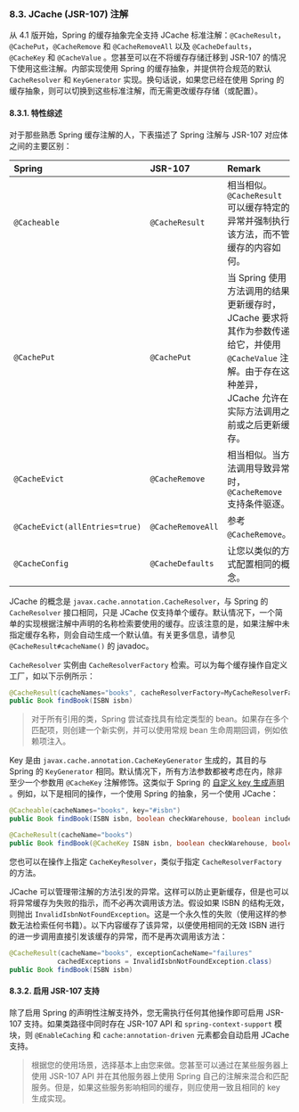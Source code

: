 ### 8.3. JCache (JSR-107) 注解

从 4.1 版开始，Spring 的缓存抽象完全支持 JCache 标准注解：`@CacheResult`，`@CachePut`，`@CacheRemove` 和 `@CacheRemoveAll` 以及 `@CacheDefaults`，`@CacheKey` 和 `@CacheValue` 。您甚至可以在不将缓存存储迁移到 JSR-107 的情况下使用这些注解。内部实现使用 Spring 的缓存抽象，并提供符合规范的默认 `CacheResolver` 和 `KeyGenerator` 实现。换句话说，如果您已经在使用 Spring 的缓存抽象，则可以切换到这些标准注解，而无需更改缓存存储（或配置）。

#### 8.3.1. 特性综述

对于那些熟悉 Spring 缓存注解的人，下表描述了 Spring 注解与 JSR-107 对应体之间的主要区别：

| Spring                         | JSR-107           | Remark                                                       |
| :----------------------------- | :---------------- | :----------------------------------------------------------- |
| `@Cacheable`                   | `@CacheResult`    | 相当相似。`@CacheResult` 可以缓存特定的异常并强制执行该方法，而不管缓存的内容如何。 |
| `@CachePut`                    | `@CachePut`       | 当 Spring 使用方法调用的结果更新缓存时，JCache 要求将其作为参数传递给它，并使用 `@CacheValue` 注解。由于存在这种差异，JCache 允许在实际方法调用之前或之后更新缓存。 |
| `@CacheEvict`                  | `@CacheRemove`    | 相当相似。当方法调用导致异常时， `@CacheRemove` 支持条件驱逐。 |
| `@CacheEvict(allEntries=true)` | `@CacheRemoveAll` | 参考 `@CacheRemove`。                                        |
| `@CacheConfig`                 | `@CacheDefaults`  | 让您以类似的方式配置相同的概念。                             |

JCache 的概念是 `javax.cache.annotation.CacheResolver`，与 Spring 的 `CacheResolver` 接口相同，只是 JCache 仅支持单个缓存。默认情况下，一个简单的实现根据注解中声明的名称检索要使用的缓存。应该注意的是，如果注解中未指定缓存名称，则会自动生成一个默认值。有关更多信息，请参见 `@CacheResult#cacheName()` 的 javadoc。

`CacheResolver` 实例由 `CacheResolverFactory` 检索。可以为每个缓存操作自定义工厂，如以下示例所示：

```java
@CacheResult(cacheNames="books", cacheResolverFactory=MyCacheResolverFactory.class) 
public Book findBook(ISBN isbn)
```

> 对于所有引用的类，Spring 尝试查找具有给定类型的 bean。如果存在多个匹配项，则创建一个新实例，并可以使用常规 bean 生命周期回调，例如依赖项注入。

Key 是由 `javax.cache.annotation.CacheKeyGenerator` 生成的，其目的与 Spring 的 `KeyGenerator` 相同。默认情况下，所有方法参数都被考虑在内，除非至少一个参数用 `@CacheKey` 注解修饰。这类似于 Spring 的 [自定义 key 生成声明](https://docs.spring.io/spring/docs/5.1.9.RELEASE/spring-framework-reference/integration.html#cache-annotations-cacheable-key) 。例如，以下是相同的操作，一个使用 Spring 的抽象，另一个使用 JCache：

```java
@Cacheable(cacheNames="books", key="#isbn")
public Book findBook(ISBN isbn, boolean checkWarehouse, boolean includeUsed)

@CacheResult(cacheName="books")
public Book findBook(@CacheKey ISBN isbn, boolean checkWarehouse, boolean includeUsed)
```

您也可以在操作上指定 `CacheKeyResolver`，类似于指定 `CacheResolverFactory` 的方法。

JCache 可以管理带注解的方法引发的异常。这样可以防止更新缓存，但是也可以将异常缓存为失败的指示，而不必再次调用该方法。假设如果 ISBN 的结构无效，则抛出 `InvalidIsbnNotFoundException`。这是一个永久性的失败（使用这样的参数无法检索任何书籍）。以下内容缓存了该异常，以便使用相同的无效 ISBN 进行的进一步调用直接引发该缓存的异常，而不是再次调用该方法：

```java
@CacheResult(cacheName="books", exceptionCacheName="failures"
            cachedExceptions = InvalidIsbnNotFoundException.class)
public Book findBook(ISBN isbn)
```

#### 8.3.2. 启用 JSR-107 支持

除了启用 Spring 的声明性注解支持外，您无需执行任何其他操作即可启用 JSR-107 支持。如果类路径中同时存在 JSR-107 API 和 `spring-context-support` 模块，则 `@EnableCaching` 和 `cache:annotation-driven` 元素都会自动启用 JCache 支持。

> 根据您的使用场景，选择基本上由您来做。您甚至可以通过在某些服务器上使用 JSR-107 API 并在其他服务器上使用 Spring 自己的注解来混合和匹配服务。但是，如果这些服务影响相同的缓存，则应使用一致且相同的 key 生成实现。

